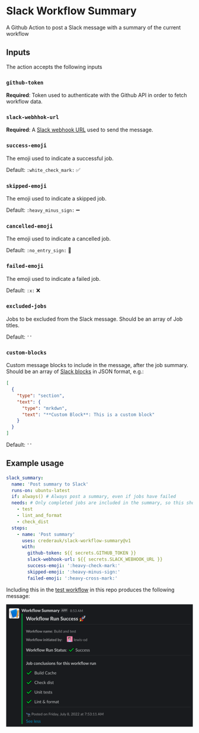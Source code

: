 # Slack Workflow Summary
A Github Action to post a Slack message with a summary of the current workflow

## Inputs
The action accepts the following inputs

### `github-token`
**Required**: Token used to authenticate with the Github API in order to fetch workflow data.

### `slack-webhhok-url`
**Required**: A [Slack webhook URL] used to send the message.

[Slack webhook URL]: https://api.slack.com/messaging/webhooks

### `success-emoji`
The emoji used to indicate a successful job.

Default: `:white_check_mark:` ✅

### `skipped-emoji`
The emoji used to indicate a skipped job.

Default: `:heavy_minus_sign:` ➖

### `cancelled-emoji`
The emoji used to indicate a cancelled job.

Default: `:no_entry_sign:` :no_entry_sign:

### `failed-emoji`
The emoji used to indicate a failed job.

Default: `:x:` ❌

### `excluded-jobs`
Jobs to be excluded from the Slack message. Should be an array of Job titles.

Default: `''`

### `custom-blocks`
Custom message blocks to include in the message, after the job summary. Should be an array of
[Slack blocks] in JSON format, e.g.:
```json
[
  {
    "type": "section",
    "text": {
      "type": "mrkdwn",
      "text": "**Custom Block**: This is a custom block"
    }
  }
]
```


[Slack blocks]: https://api.slack.com/reference/block-kit/blocks

Default: `''`

## Example usage
```yaml
slack_summary:
  name: 'Post summary to Slack'
  runs-on: ubuntu-latest
  if: always() # Always post a summary, even if jobs have failed
  needs: # Only completed jobs are included in the summary, so this should run at the end of your workflow
    - test
    - lint_and_format
    - check_dist
  steps:
    - name: 'Post summary'
      uses: crederauk/slack-workflow-summary@v1
      with:
        github-token: ${{ secrets.GITHUB_TOKEN }}
        slack-webhook-url: ${{ secrets.SLACK_WEBHOOK_URL }}
        success-emoji: ':heavy-check-mark:'
        skipped-emoji: ':heavy-minus-sign:'
        failed-emoji: ':heavy-cross-mark:'
```

Including this in the [test workflow] in this repo produces the following message:

![Example message](img/message.png)

[test workflow]: .github/workflows/test.yml
